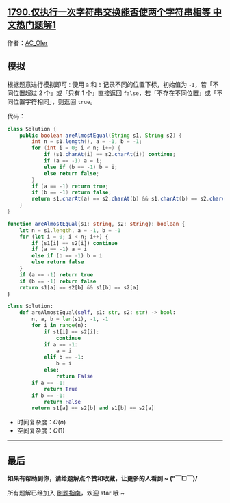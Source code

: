 ## [1790.仅执行一次字符串交换能否使两个字符串相等 中文热门题解1](https://leetcode.cn/problems/check-if-one-string-swap-can-make-strings-equal/solutions/100000/by-ac_oier-qeul)

作者：[AC_OIer](https://leetcode.cn/u/AC_OIer)

## 模拟

根据题意进行模拟即可 : 使用 `a` 和 `b` 记录不同的位置下标，初始值为 `-1`，若「不同位置超过 $2$ 个」或「只有 $1$ 个」直接返回 `false`，若「不存在不同位置」或「不同位置字符相同」，则返回 `true`。

代码：
```Java []
class Solution {
    public boolean areAlmostEqual(String s1, String s2) {
        int n = s1.length(), a = -1, b = -1;
        for (int i = 0; i < n; i++) {
            if (s1.charAt(i) == s2.charAt(i)) continue;
            if (a == -1) a = i;
            else if (b == -1) b = i;
            else return false;
        }
        if (a == -1) return true;
        if (b == -1) return false;
        return s1.charAt(a) == s2.charAt(b) && s1.charAt(b) == s2.charAt(a);
    }
}
```
```TypeScript []
function areAlmostEqual(s1: string, s2: string): boolean {
    let n = s1.length, a = -1, b = -1
    for (let i = 0; i < n; i++) {
        if (s1[i] == s2[i]) continue
        if (a == -1) a = i
        else if (b == -1) b = i
        else return false
    }
    if (a == -1) return true
    if (b == -1) return false
    return s1[a] == s2[b] && s1[b] == s2[a]
}
```
```Python []
class Solution:
    def areAlmostEqual(self, s1: str, s2: str) -> bool:
        n, a, b = len(s1), -1, -1
        for i in range(n):
            if s1[i] == s2[i]:
                continue
            if a == -1:
                a = i
            elif b == -1:
                b = i
            else:
                return False
        if a == -1:
            return True
        if b == -1:
            return False
        return s1[a] == s2[b] and s1[b] == s2[a]
```
* 时间复杂度：$O(n)$
* 空间复杂度：$O(1)$

---

## 最后

**如果有帮助到你，请给题解点个赞和收藏，让更多的人看到 ~ ("▔□▔)/**

所有题解已经加入 [刷题指南](https://github.com/SharingSource/LogicStack-LeetCode/wiki)，欢迎 star 哦 ~